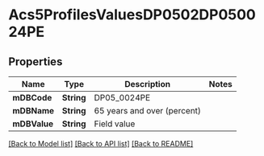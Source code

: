 # Acs5ProfilesValuesDP0502DP050024PE

## Properties
Name | Type | Description | Notes
------------ | ------------- | ------------- | -------------
**mDBCode** | **String** | DP05_0024PE | 
**mDBName** | **String** | 65 years and over (percent) | 
**mDBValue** | **String** | Field value | 

[[Back to Model list]](../README.md#documentation-for-models) [[Back to API list]](../README.md#documentation-for-api-endpoints) [[Back to README]](../README.md)


